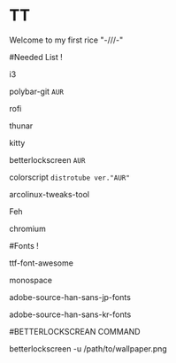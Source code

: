 # TT
Welcome to my first rice "-///-"


#Needed List !

i3

polybar-git `AUR`

rofi

thunar

kitty

betterlockscreen `AUR`

colorscript `distrotube ver."AUR"`

arcolinux-tweaks-tool 

Feh

chromium

#Fonts !

ttf-font-awesome

monospace

adobe-source-han-sans-jp-fonts 

adobe-source-han-sans-kr-fonts

#BETTERLOCKSCREAN COMMAND

betterlockscreen -u /path/to/wallpaper.png
